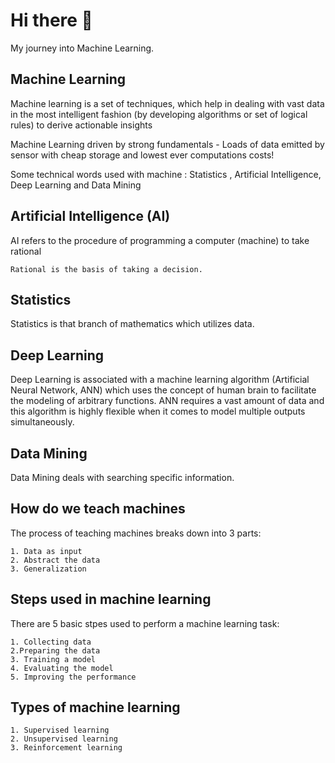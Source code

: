 # Hi there 👋 

My journey into Machine Learning.

## Machine Learning

Machine learning is a set of techniques, which help in dealing with vast data in the most intelligent fashion (by developing algorithms or set of logical rules) to derive actionable insights

Machine Learning driven by strong fundamentals - Loads of data emitted by sensor with cheap storage and lowest ever computations costs!

Some technical words used with machine :
Statistics , Artificial Intelligence, Deep Learning and Data Mining

## Artificial Intelligence (AI)

AI refers to the procedure of programming a computer (machine) to take rational
```
Rational is the basis of taking a decision.
```

## Statistics
Statistics is that branch of mathematics which utilizes data.

## Deep Learning
Deep Learning is associated with a machine learning algorithm (Artificial Neural Network, ANN) which uses the concept of human brain to facilitate the modeling of arbitrary functions. ANN requires a vast amount of data and this algorithm is highly flexible when it comes to model multiple outputs simultaneously.

## Data Mining
Data Mining deals with searching specific information.

## How do we teach machines
The process of teaching machines breaks down into 3 parts:
```
1. Data as input
2. Abstract the data
3. Generalization
```

## Steps used in machine learning
There are 5 basic stpes used to perform a machine learning task:
```
1. Collecting data
2.Preparing the data
3. Training a model
4. Evaluating the model
5. Improving the performance
```

## Types of machine learning
```
1. Supervised learning
2. Unsupervised learning
3. Reinforcement learning
```
